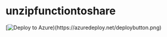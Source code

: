 # unzipfunctiontoshare


[![Deploy to Azure)(https://azuredeploy.net/deploybutton.png)](https://deploy.azure.com/?repository=https://github.com/wegeneda/unzipfunctiontoshare?ptmpl=/Deployment/deployAzure.parameters.json)
